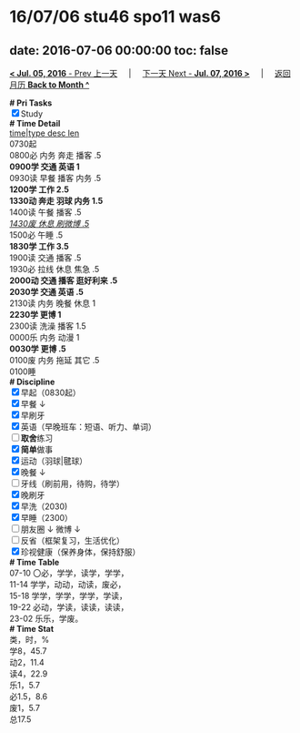 # 16/07/06 stu46 spo11 was6

date: 2016-07-06 00:00:00
toc: false
---
[**< Jul. 05, 2016** - Prev 上一天](/lifelogs/2016/07/d05.html) &nbsp; &nbsp; | &nbsp; &nbsp; [下一天 Next - **Jul. 07, 2016 >**](/lifelogs/2016/07/d07.html) &nbsp; &nbsp; |  &nbsp; &nbsp; [返回月历 **Back to Month ^**](/lifelogs/2016/07/index.html)
<br/><div><b># Pri Tasks</b></div><div><input checked="true" type="checkbox"/>Study</div><div><b># Time Detail</b></div><div><u>time|type desc len</u></div><div>0730起</div><div>0800必 内务 奔走 播客 .5</div><div><b>0900学 交通 英语 1</b></div><div>0930读 早餐 播客 内务 .5</div><div><b>1200学 工作 2.5</b></div><div><b>1330动 奔走 羽球 内务 1.5</b></div><div>1400读 午餐 播客 .5</div><div><u><i>1430废 休息 刷微博 .5</i></u></div><div>1500必 午睡 .5</div><div><b>1830学 工作 3.5</b></div><div>1900读 交通 播客 .5</div><div>1930必 拉线 休息 焦急 .5</div><div><b>2000动 交通 播客 逛好利来 .5</b></div><div><b>2030学 交通 英语 .5</b></div><div>2130读 内务 晚餐 休息 1</div><div><b>223</b><b>0学 更博 1</b></div><div>2300读 洗澡 播客 1.5</div><div>0000乐 内务 动漫 1</div><div><b>0030学 更博 .5</b></div><div>0100废 内务 拖延 其它 .5</div><div>0100睡</div><div><b># Discipline</b></div><div><input checked="true" type="checkbox"/>早起（0830起）</div><div><input checked="true" type="checkbox"/>早餐 ↓</div><div><input checked="true" type="checkbox"/>早刷牙</div><div><input checked="true" type="checkbox"/>英语（早晚班车：短语、听力、单词）</div><div><input type="checkbox"/><b>取舍</b>练习</div><div><input checked="true" type="checkbox"/><b>简单</b>做事</div><div><input checked="true" type="checkbox"/>运动（羽球|毽球）</div><div><input checked="true" type="checkbox"/>晚餐 ↓</div><div><input type="checkbox"/>牙线（刷前用，待购，待学）</div><div><input checked="true" type="checkbox"/>晚刷牙</div><div><input checked="true" type="checkbox"/>早洗（2030)</div><div><input checked="true" type="checkbox"/>早睡（2300）</div><div><input type="checkbox"/>朋友圈 ↓ 微博 ↓</div><div><input type="checkbox"/>反省（框架复习，生活优化）</div><div><input checked="true" type="checkbox"/>珍视健康（保养身体，保持舒服）</div><div><b># Time Table</b></div><div>07-10 〇必，学学，读学，学学，</div><div>11-14 学学，动动，动读，废必，</div><div>15-18 学学，学学，学学，学读，</div><div>19-22 必动，学读，读读，读读，</div><div>23-02 乐乐，学废。</div><div><b># Time Stat</b></div><div>类，时，%</div><div>学8，45.7</div><div>动2，11.4</div><div>读4，22.9</div><div>乐1，5.7</div><div>必1.5，8.6</div><div>废1，5.7</div><div>总17.5</div>
